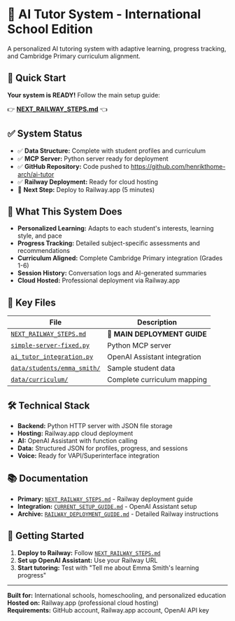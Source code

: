 # 🤖 AI Tutor System - International School Edition

A personalized AI tutoring system with adaptive learning, progress tracking, and Cambridge Primary curriculum alignment.

## 🚀 Quick Start

**Your system is READY!** Follow the main setup guide:

👉 **[NEXT_RAILWAY_STEPS.md](NEXT_RAILWAY_STEPS.md)** 👈

## ✅ System Status

- ✅ **Data Structure:** Complete with student profiles and curriculum
- ✅ **MCP Server:** Python server ready for deployment
- ✅ **GitHub Repository:** Code pushed to https://github.com/henrikthome-arch/ai-tutor
- ✅ **Railway Deployment:** Ready for cloud hosting
- 🔄 **Next Step:** Deploy to Railway.app (5 minutes)

## 🎯 What This System Does

- **Personalized Learning:** Adapts to each student's interests, learning style, and pace
- **Progress Tracking:** Detailed subject-specific assessments and recommendations
- **Curriculum Aligned:** Complete Cambridge Primary integration (Grades 1-6)
- **Session History:** Conversation logs and AI-generated summaries
- **Cloud Hosted:** Professional deployment via Railway.app

## 📁 Key Files

| File | Description |
|------|-------------|
| [`NEXT_RAILWAY_STEPS.md`](NEXT_RAILWAY_STEPS.md) | **🚀 MAIN DEPLOYMENT GUIDE** |
| [`simple-server-fixed.py`](simple-server-fixed.py) | Python MCP server |
| [`ai_tutor_integration.py`](ai_tutor_integration.py) | OpenAI Assistant integration |
| [`data/students/emma_smith/`](data/students/emma_smith/) | Sample student data |
| [`data/curriculum/`](data/curriculum/) | Complete curriculum mapping |

## 🛠️ Technical Stack

- **Backend:** Python HTTP server with JSON file storage
- **Hosting:** Railway.app cloud deployment
- **AI:** OpenAI Assistant with function calling
- **Data:** Structured JSON for profiles, progress, and sessions
- **Voice:** Ready for VAPI/Superinterface integration

## 📚 Documentation

- **Primary:** [`NEXT_RAILWAY_STEPS.md`](NEXT_RAILWAY_STEPS.md) - Railway deployment guide
- **Integration:** [`CURRENT_SETUP_GUIDE.md`](CURRENT_SETUP_GUIDE.md) - OpenAI Assistant setup
- **Archive:** [`RAILWAY_DEPLOYMENT_GUIDE.md`](RAILWAY_DEPLOYMENT_GUIDE.md) - Detailed Railway instructions

## 🎉 Getting Started

1. **Deploy to Railway:** Follow [`NEXT_RAILWAY_STEPS.md`](NEXT_RAILWAY_STEPS.md)
2. **Set up OpenAI Assistant:** Use your Railway URL
3. **Start tutoring:** Test with "Tell me about Emma Smith's learning progress"

---

**Built for:** International schools, homeschooling, and personalized education  
**Hosted on:** Railway.app (professional cloud hosting)  
**Requirements:** GitHub account, Railway.app account, OpenAI API key